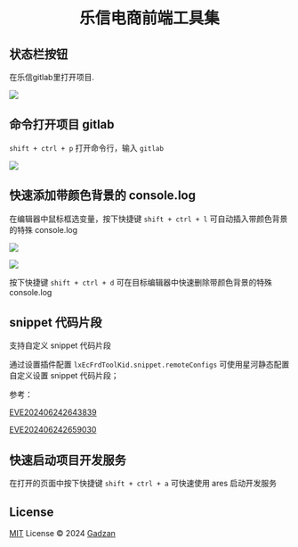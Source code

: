 <h1 align="center">乐信电商前端工具集</h1>

## 状态栏按钮

在乐信gitlab里打开项目.

![](https://coss-ec.fenqile.com/ecproduct201/M00/ex/20240614192159-c44b4641-7dca-4b32-912a-2333340cd73c.jpg)

## 命令打开项目 gitlab

`shift + ctrl + p` 打开命令行，输入 `gitlab`

![](https://coss-ec.fenqile.com/ecproduct201/M00/ex/20240617113603-0786591e-0d37-4915-b9c5-806594c707b6.jpg)

## 快速添加带颜色背景的 console.log

在编辑器中鼠标框选变量，按下快捷键 `shift + ctrl + l` 可自动插入带颜色背景的特殊 console.log

![](https://coss-ec.fenqile.com/ecproduct201/M00/ex/20240617114426-96a7add5-1429-449a-a3bf-fea454329867.jpg)

![](https://coss-ec.fenqile.com/ecproduct201/M00/ex/20240617114405-7b87cba0-a82b-4db7-b2d1-d54c238b6d84.jpg)

按下快捷键 `shift + ctrl + d` 可在目标编辑器中快速删除带颜色背景的特殊 console.log

## snippet 代码片段

支持自定义 snippet 代码片段

通过设置插件配置 `lxEcFrdToolKid.snippet.remoteConfigs` 可使用星河静态配置自定义设置 snippet 代码片段；

参考：

[EVE202406242643839](https://galaxy.oa.fenqile.com/material/index.html#/json/EVE202406242643839?userType=1)

[EVE202406242659030](https://galaxy.oa.fenqile.com/material/index.html#/json/EVE202406242659030?userType=1)

## 快速启动项目开发服务

在打开的页面中按下快捷键 `shift + ctrl + a` 可快速使用 ares 启动开发服务

## License

[MIT](./LICENSE) License © 2024 [Gadzan](https://github.com/gadzan)
